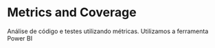 # Metrics and Coverage
Análise de código e testes utilizando métricas.
Utilizamos a ferramenta Power BI
